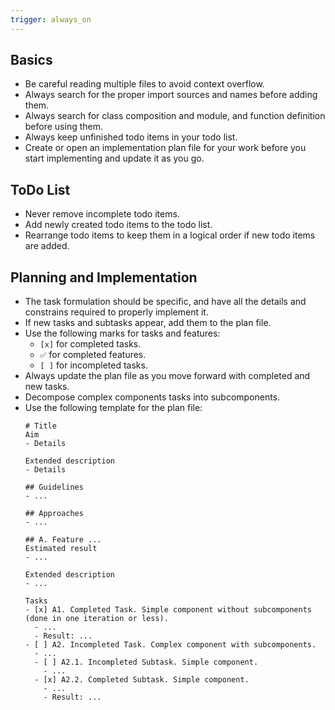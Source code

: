 ```yaml
---
trigger: always_on
---
```


## Basics
- Be careful reading multiple files to avoid context overflow.
- Always search for the proper import sources and names before adding them.
- Always search for class composition and module, and function definition before using them.
- Always keep unfinished todo items in your todo list.
- Create or open an implementation plan file for your work before you start implementing and update it as you go.

## ToDo List
- Never remove incomplete todo items.
- Add newly created todo items to the todo list.
- Rearrange todo items to keep them in a logical order if new todo items are added.

## Planning and Implementation
- The task formulation should be specific, and have all the details and constrains required to properly implement it.
- If new tasks and subtasks appear, add them to the plan file.
- Use the following marks for tasks and features:
  - `[x]` for completed tasks.
  - `✅` for completed features.
  - `[ ]` for incompleted tasks.
- Always update the plan file as you move forward with completed and new tasks.
- Decompose complex components tasks into subcomponents.
- Use the following template for the plan file:
  ```
  # Title
  Aim
  - Details

  Extended description
  - Details

  ## Guidelines
  - ...

  ## Approaches
  - ...

  ## A. Feature ...
  Estimated result
  - ...

  Extended description
  - ...
  
  Tasks
  - [x] A1. Completed Task. Simple component without subcomponents (done in one iteration or less).
    - ...
    - Result: ...
  - [ ] A2. Incompleted Task. Complex component with subcomponents.
    - ...
    - [ ] A2.1. Incompleted Subtask. Simple component.
      - ...
    - [x] A2.2. Completed Subtask. Simple component.
      - ...
      - Result: ...

  ```
